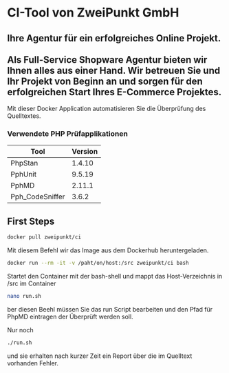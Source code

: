 # CI-Tool von ZweiPunkt GmbH

## Ihre Agentur für ein erfolgreiches Online Projekt.<br><br>Als Full-Service Shopware Agentur bieten wir Ihnen alles aus einer Hand. Wir betreuen Sie und Ihr Projekt von Beginn an und sorgen für den erfolgreichen Start Ihres E-Commerce Projektes.

Mit dieser Docker Application automatisieren Sie die Überprüfung des Quelltextes.

### Verwendete PHP Prüfapplikationen
Tool | Version
------------ | -------------
PhpStan | 1.4.10
PphUnit | 9.5.19
PphMD | 2.11.1
Pph_CodeSniffer | 3.6.2

## First Steps
```bash
docker pull zweipunkt/ci
```
Mit diesem Befehl wir das Image aus dem Dockerhub heruntergeladen.

```bash
docker run --rm -it -v /paht/on/host:/src zweipunkt/ci bash
```
Startet den Container mit der bash-shell und mappt das Host-Verzeichnis in /src im Container

```bash
nano run.sh
```
ber diesen Beehl müssen Sie das run Script bearbeiten und den Pfad für PhpMD eintragen der Überprüft werden soll.

Nur noch 
```bash
./run.sh
```
und sie erhalten nach kurzer Zeit ein Report über die im Quelltext vorhanden Fehler.
